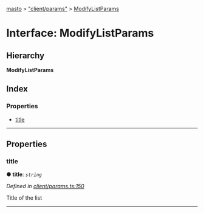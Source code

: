 [masto](../README.md) > ["client/params"](../modules/_client_params_.md) > [ModifyListParams](../interfaces/_client_params_.modifylistparams.md)

# Interface: ModifyListParams

## Hierarchy

**ModifyListParams**

## Index

### Properties

* [title](_client_params_.modifylistparams.md#title)

---

## Properties

<a id="title"></a>

###  title

**● title**: *`string`*

*Defined in [client/params.ts:150](https://github.com/neet/masto.js/blob/886ec98/src/client/params.ts#L150)*

Title of the list

___

